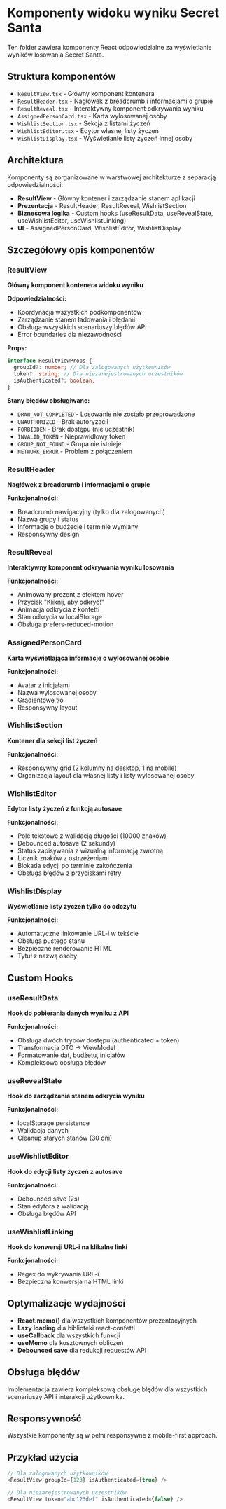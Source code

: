 # Komponenty widoku wyniku Secret Santa

Ten folder zawiera komponenty React odpowiedzialne za wyświetlanie wyników losowania Secret Santa.

## Struktura komponentów

- `ResultView.tsx` - Główny komponent kontenera
- `ResultHeader.tsx` - Nagłówek z breadcrumb i informacjami o grupie
- `ResultReveal.tsx` - Interaktywny komponent odkrywania wyniku
- `AssignedPersonCard.tsx` - Karta wylosowanej osoby
- `WishlistSection.tsx` - Sekcja z listami życzeń
- `WishlistEditor.tsx` - Edytor własnej listy życzeń
- `WishlistDisplay.tsx` - Wyświetlanie listy życzeń innej osoby

## Architektura

Komponenty są zorganizowane w warstwowej architekturze z separacją odpowiedzialności:

- **ResultView** - Główny kontener i zarządzanie stanem aplikacji
- **Prezentacja** - ResultHeader, ResultReveal, WishlistSection
- **Biznesowa logika** - Custom hooks (useResultData, useRevealState, useWishlistEditor, useWishlistLinking)
- **UI** - AssignedPersonCard, WishlistEditor, WishlistDisplay

## Szczegółowy opis komponentów

### ResultView

**Główny komponent kontenera widoku wyniku**

**Odpowiedzialności:**

- Koordynacja wszystkich podkomponentów
- Zarządzanie stanem ładowania i błędami
- Obsługa wszystkich scenariuszy błędów API
- Error boundaries dla niezawodności

**Props:**

```typescript
interface ResultViewProps {
  groupId?: number; // Dla zalogowanych użytkowników
  token?: string; // Dla niezarejestrowanych uczestników
  isAuthenticated?: boolean;
}
```

**Stany błędów obsługiwane:**

- `DRAW_NOT_COMPLETED` - Losowanie nie zostało przeprowadzone
- `UNAUTHORIZED` - Brak autoryzacji
- `FORBIDDEN` - Brak dostępu (nie uczestnik)
- `INVALID_TOKEN` - Nieprawidłowy token
- `GROUP_NOT_FOUND` - Grupa nie istnieje
- `NETWORK_ERROR` - Problem z połączeniem

### ResultHeader

**Nagłówek z breadcrumb i informacjami o grupie**

**Funkcjonalności:**

- Breadcrumb nawigacyjny (tylko dla zalogowanych)
- Nazwa grupy i status
- Informacje o budżecie i terminie wymiany
- Responsywny design

### ResultReveal

**Interaktywny komponent odkrywania wyniku losowania**

**Funkcjonalności:**

- Animowany prezent z efektem hover
- Przycisk "Kliknij, aby odkryć!"
- Animacja odkrycia z konfetti
- Stan odkrycia w localStorage
- Obsługa prefers-reduced-motion

### AssignedPersonCard

**Karta wyświetlająca informacje o wylosowanej osobie**

**Funkcjonalności:**

- Avatar z inicjałami
- Nazwa wylosowanej osoby
- Gradientowe tło
- Responsywny layout

### WishlistSection

**Kontener dla sekcji list życzeń**

**Funkcjonalności:**

- Responsywny grid (2 kolumny na desktop, 1 na mobile)
- Organizacja layout dla własnej listy i listy wylosowanej osoby

### WishlistEditor

**Edytor listy życzeń z funkcją autosave**

**Funkcjonalności:**

- Pole tekstowe z walidacją długości (10000 znaków)
- Debounced autosave (2 sekundy)
- Status zapisywania z wizualną informacją zwrotną
- Licznik znaków z ostrzeżeniami
- Blokada edycji po terminie zakończenia
- Obsługa błędów z przyciskami retry

### WishlistDisplay

**Wyświetlanie listy życzeń tylko do odczytu**

**Funkcjonalności:**

- Automatyczne linkowanie URL-i w tekście
- Obsługa pustego stanu
- Bezpieczne renderowanie HTML
- Tytuł z nazwą osoby

## Custom Hooks

### useResultData

**Hook do pobierania danych wyniku z API**

**Funkcjonalności:**

- Obsługa dwóch trybów dostępu (authenticated + token)
- Transformacja DTO → ViewModel
- Formatowanie dat, budżetu, inicjałów
- Kompleksowa obsługa błędów

### useRevealState

**Hook do zarządzania stanem odkrycia wyniku**

**Funkcjonalności:**

- localStorage persistence
- Walidacja danych
- Cleanup starych stanów (30 dni)

### useWishlistEditor

**Hook do edycji listy życzeń z autosave**

**Funkcjonalności:**

- Debounced save (2s)
- Stan edytora z walidacją
- Obsługa błędów API

### useWishlistLinking

**Hook do konwersji URL-i na klikalne linki**

**Funkcjonalności:**

- Regex do wykrywania URL-i
- Bezpieczna konwersja na HTML linki

## Optymalizacje wydajności

- **React.memo()** dla wszystkich komponentów prezentacyjnych
- **Lazy loading** dla biblioteki react-confetti
- **useCallback** dla wszystkich funkcji
- **useMemo** dla kosztownych obliczeń
- **Debounced save** dla redukcji requestów API

## Obsługa błędów

Implementacja zawiera kompleksową obsługę błędów dla wszystkich scenariuszy API i interakcji użytkownika.

## Responsywność

Wszystkie komponenty są w pełni responsywne z mobile-first approach.

## Przykład użycia

```typescript
// Dla zalogowanych użytkowników
<ResultView groupId={123} isAuthenticated={true} />

// Dla niezarejestrowanych uczestników
<ResultView token="abc123def" isAuthenticated={false} />
```
